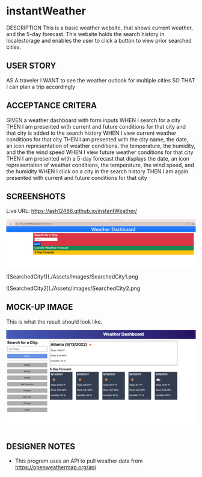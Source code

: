 # instantWeather

DESCRIPTION
This is a basic weather website, that shows current weather, and the 5-day forecast. This website holds the search history in localestorage and enables the user to click a button to view prior searched cities.

## USER STORY
AS A traveler
I WANT to see the weather outlook for multiple cities
SO THAT I can plan a trip accordingly

## ACCEPTANCE CRITERA
GIVEN a weather dashboard with form inputs
WHEN I search for a city
THEN I am presented with current and future conditions for that city and that city is added to the search history
WHEN I view current weather conditions for that city
THEN I am presented with the city name, the date, an icon representation of weather conditions, the temperature, the humidity, and the the wind speed
WHEN I view future weather conditions for that city
THEN I am presented with a 5-day forecast that displays the date, an icon representation of weather conditions, the temperature, the wind speed, and the humidity
WHEN I click on a city in the search history
THEN I am again presented with current and future conditions for that city

## SCREENSHOTS
Live URL: https://ash12486.github.io/instantWeather/

![Homepage](./Assets/Images/homepage.png)

![SearchedCity1](./Assets/Images/SearchedCity1.png

![SearchedCity2](./Assets/Images/SearchedCity2.png

## MOCK-UP IMAGE
This is what the result should look like.

![mock-up](./assets/Images/mock-up.png)

## DESIGNER NOTES
- This program uses an API to pull weather data from https://openweathermap.org/api

